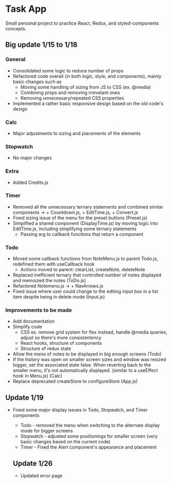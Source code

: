 # Task App

Small personal project to practice React, Redux, and styled-components concepts. 

## Big update 1/15 to 1/18

### General
- Consolidated some logic to reduce number of props
- Refactored code overall (in both logic, style, and components), mainly basic changes such as
  - Moving some handling of sizing from JS to CSS (ex. @media)
  - Combining props and removing irrevelant ones 
  - Removing unnecessary/repeated CSS properties 
- Implemented a rather basic responsive design based on the old code's design

### Calc
- Major adjustments to sizing and placements of the elements 

### Stopwatch
- No major changes

### Extra
- Added Credits.js

### Timer 
- Removed all the unnecessary ternary statements and combined similar components -> + Countdown.js, + EditTime.js, + Convert.js
- Fixed sizing issue of the menu for the preset buttons (Preset.js)
- Simplified a shared component (DisplayTime.js) by moving logic into EditTime.js, including simplifying some ternary statements
  - Passing arg to callback functions that return a component

### Todo 
- Moved some callback functions from NoteMenu.js to parent Todo.js, redefined them with useCallback hook
  - Actions moved to parent: clearList, createNote, deleteNote
- Replaced inefficient ternary that controlled number of notes displayed and memoized the notes (ToDo.js)
- Refactored Notemenu.js -> + NavArrows.js 
- Fixed issue where user could change to the editing input box in a list item despite being in delete mode (Input.js)


### Improvements to be made
- Add documentation 
- Simplify code
  - CSS ex. remove grid system for flex instead, handle @media queries, adjust so there's more consistentency 
  - React hooks, structure of components
  - Structure of redux state
- Allow the menu of notes to be displayed in big enough screens (Todo)
- If the history was open on smaller screen sizes and window was resized bigger, set the associated state false. When reverting back to the smaller menu, it's not automatically displayed. (similar to a useEffect hook in Menu.js) (Calc)
- Replace deprecated createStore to configureStore (App.js)



## Update 1/19
- Fixed some major display issues in Todo, Stopwatch, and Timer components
  - Todo - removed the menu when switching to the alternate display mode for bigger screens 
  - Stopwatch - adjusted some positionings for smaller screen (very basic changes based on the current code)
  - Timer - Fixed the Alert component's appearance and placement 

  ## Update 1/26
  - Updated error page
